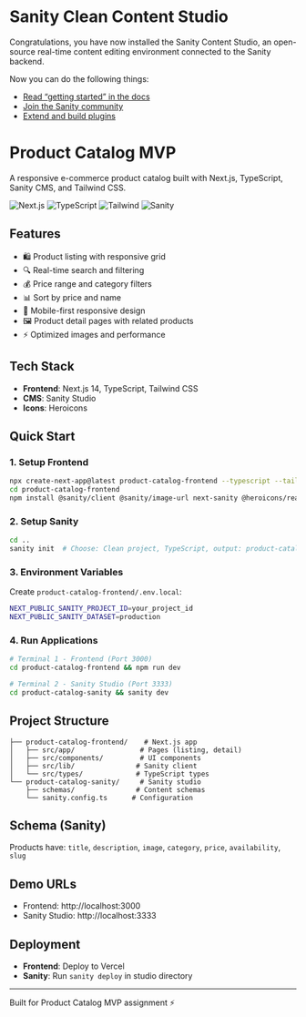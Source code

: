 # Sanity Clean Content Studio

Congratulations, you have now installed the Sanity Content Studio, an open-source real-time content editing environment connected to the Sanity backend.

Now you can do the following things:

- [Read “getting started” in the docs](https://www.sanity.io/docs/introduction/getting-started?utm_source=readme)
- [Join the Sanity community](https://www.sanity.io/community/join?utm_source=readme)
- [Extend and build plugins](https://www.sanity.io/docs/content-studio/extending?utm_source=readme)

# Product Catalog MVP

A responsive e-commerce product catalog built with Next.js, TypeScript, Sanity CMS, and Tailwind CSS.

![Next.js](https://img.shields.io/badge/Next.js-14-black) ![TypeScript](https://img.shields.io/badge/TypeScript-5-blue) ![Tailwind](https://img.shields.io/badge/Tailwind-3-cyan) ![Sanity](https://img.shields.io/badge/Sanity-3-red)

## Features

- 🛍️ Product listing with responsive grid
- 🔍 Real-time search and filtering
- 💰 Price range and category filters
- 📊 Sort by price and name
- 📱 Mobile-first responsive design
- 🖼️ Product detail pages with related products
- ⚡ Optimized images and performance

## Tech Stack

- **Frontend**: Next.js 14, TypeScript, Tailwind CSS
- **CMS**: Sanity Studio
- **Icons**: Heroicons

## Quick Start

### 1. Setup Frontend

```bash
npx create-next-app@latest product-catalog-frontend --typescript --tailwind --app
cd product-catalog-frontend
npm install @sanity/client @sanity/image-url next-sanity @heroicons/react clsx
```

### 2. Setup Sanity

```bash
cd ..
sanity init  # Choose: Clean project, TypeScript, output: product-catalog-sanity
```

### 3. Environment Variables

Create `product-catalog-frontend/.env.local`:

```bash
NEXT_PUBLIC_SANITY_PROJECT_ID=your_project_id
NEXT_PUBLIC_SANITY_DATASET=production
```

### 4. Run Applications

```bash
# Terminal 1 - Frontend (Port 3000)
cd product-catalog-frontend && npm run dev

# Terminal 2 - Sanity Studio (Port 3333)
cd product-catalog-sanity && sanity dev
```

## Project Structure

```
├── product-catalog-frontend/    # Next.js app
│   ├── src/app/                # Pages (listing, detail)
│   ├── src/components/         # UI components
│   ├── src/lib/               # Sanity client
│   └── src/types/             # TypeScript types
└── product-catalog-sanity/     # Sanity studio
    ├── schemas/               # Content schemas
    └── sanity.config.ts      # Configuration
```

## Schema (Sanity)

Products have: `title`, `description`, `image`, `category`, `price`, `availability`, `slug`

## Demo URLs

- Frontend: http://localhost:3000
- Sanity Studio: http://localhost:3333

## Deployment

- **Frontend**: Deploy to Vercel
- **Sanity**: Run `sanity deploy` in studio directory

---

Built for Product Catalog MVP assignment ⚡
